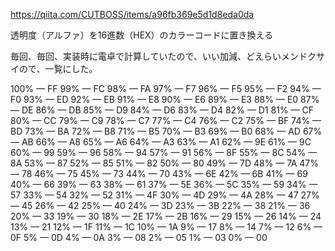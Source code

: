 https://qiita.com/CUTBOSS/items/a96fb369e5d1d8eda0da

透明度（アルファ）を16進数（HEX）のカラーコードに置き換える

毎回、毎回、実装時に電卓で計算していたので、いい加減、どえらいメンドクサイので、一覧にした。

100% — FF
 99% — FC
 98% — FA
 97% — F7
 96% — F5
 95% — F2
 94% — F0
 93% — ED
 92% — EB
 91% — E8
 90% — E6
 89% — E3
 88% — E0
 87% — DE
 86% — DB
 85% — D9
 84% — D6
 83% — D4
 82% — D1
 81% — CF
 80% — CC
 79% — C9
 78% — C7
 77% — C4
 76% — C2
 75% — BF
 74% — BD
 73% — BA
 72% — B8
 71% — B5
 70% — B3
 69% — B0
 68% — AD
 67% — AB
 66% — A8
 65% — A6
 64% — A3
 63% — A1
 62% — 9E
 61% — 9C
 60% — 99
 59% — 96
 58% — 94
 57% — 91
 56% — 8F
 55% — 8C
 54% — 8A
 53% — 87
 52% — 85
 51% — 82
 50% — 80
 49% — 7D
 48% — 7A
 47% — 78
 46% — 75
 45% — 73
 44% — 70
 43% — 6E
 42% — 6B
 41% — 69
 40% — 66
 39% — 63
 38% — 61
 37% — 5E
 36% — 5C
 35% — 59
 34% — 57
 33% — 54
 32% — 52
 31% — 4F
 30% — 4D
 29% — 4A
 28% — 47
 27% — 45
 26% — 42
 25% — 40
 24% — 3D
 23% — 3B
 22% — 38
 21% — 36
 20% — 33
 19% — 30
 18% — 2E
 17% — 2B
 16% — 29
 15% — 26
 14% — 24
 13% — 21
 12% — 1F
 11% — 1C
 10% — 1A
  9% — 17
  8% — 14
  7% — 12
  6% — 0F
  5% — 0D
  4% — 0A
  3% — 08
  2% — 05
  1% — 03
  0% — 00
